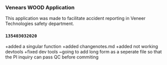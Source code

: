### Venears WOOD Application
This application was made to facilitate accident reporting in Veneer Technologies safety department.

### `135403032020`
+added a singular function
+added changenotes.md
+added not working devtools
+fixed dev tools
~going to add long form as a seperate file so that the PI inquiry can pass QC before commiting